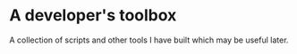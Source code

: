 # A developer's toolbox

A collection of scripts and other tools I have built which may be useful later. 

